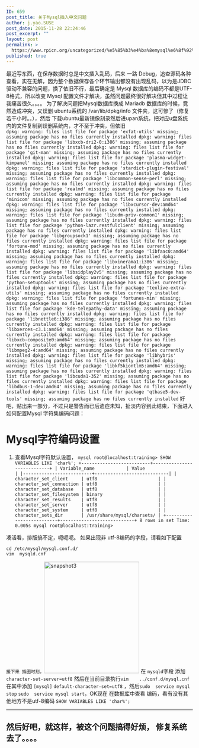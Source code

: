 ```yaml
---
ID: 659
post_title: 关于Mysql插入中文问题
author: j.yao.SUSE
post_date: 2015-11-28 22:24:46
post_excerpt: ""
layout: post
permalink: >
  https://www.rpicn.org/uncategorized/%e5%85%b3%e4%ba%8emysql%e6%8f%92%e5%85%a5%e4%b8%ad%e6%96%87%e9%97%ae%e9%a2%98/
published: true
---
```

最近写东西，在保存数据时总是中文插入乱码，后来 一路 Debug，追查源码各种查看，实在无解，因为整个数据保存各个环节输出都没有出现乱码，以为是JDBC 驱动不兼容的问题，换了依旧不行，最后确定是 Mysql 数据库的编码不都是UTF-8格式，所以改变 Mysql 配置文件才解决，虽然问题最终很好解决但其中过程让我痛苦很久。。。。 为了解决问题把Mysql数据库换成 Mariadb 数据库的时候，竟然造成冲突，又误删 ubuntu系统的 /var/lib/dpkg/info 文件夹，这可惨了（修复若干小时。。），然后 下载ubuntu最新镜像刻录然后进upan系统，把对应u盘系统内的文件复制到误删系统内，才不至于冲突，但依旧  
`dpkg: warning: files list file for package 'exfat-utils' missing; assuming package has no files currently installed
dpkg: warning: files list file for package 'libxcb-dri2-0:i386' missing; assuming package has no files currently installed
dpkg: warning: files list file for package 'git-man' missing; assuming package has no files currently installed
dpkg: warning: files list file for package 'plasma-widget-kimpanel' missing; assuming package has no files currently installed
dpkg: warning: files list file for package 'stardict-plugin-festival' missing; assuming package has no files currently installed
dpkg: warning: files list file for package 'libcommon-sense-perl' missing; assuming package has no files currently installed
dpkg: warning: files list file for package 'realmd' missing; assuming package has no files currently installed
dpkg: warning: files list file for package 'minicom' missing; assuming package has no files currently installed
dpkg: warning: files list file for package 'libxcursor-dev:amd64' missing; assuming package has no files currently installed
dpkg: warning: files list file for package 'libudm-priv-common1' missing; assuming package has no files currently installed
dpkg: warning: files list file for package 'python-lazr.restfulclient' missing; assuming package has no files currently installed
dpkg: warning: files list file for package 'libgroupsock1' missing; assuming package has no files currently installed
dpkg: warning: files list file for package 'fortune-mod' missing; assuming package has no files currently installed
dpkg: warning: files list file for package 'libfaac0:amd64' missing; assuming package has no files currently installed
dpkg: warning: files list file for package 'libxinerama1:i386' missing; assuming package has no files currently installed
dpkg: warning: files list file for package 'libsidplay2v5' missing; assuming package has no files currently installed
dpkg: warning: files list file for package 'python-setuptools' missing; assuming package has no files currently installed
dpkg: warning: files list file for package 'texlive-extra-utils' missing; assuming package has no files currently installed
dpkg: warning: files list file for package 'fortunes-min' missing; assuming package has no files currently installed
dpkg: warning: files list file for package 'kde-telepathy-data' missing; assuming package has no files currently installed
dpkg: warning: files list file for package 'libnettle6:i386' missing; assuming package has no files currently installed
dpkg: warning: files list file for package 'libxerces-c3.1:amd64' missing; assuming package has no files currently installed
dpkg: warning: files list file for package 'libxcb-composite0:amd64' missing; assuming package has no files currently installed
dpkg: warning: files list file for package 'libmpeg2-4:amd64' missing; assuming package has no files currently installed
dpkg: warning: files list file for package 'libhybris' missing; assuming package has no files currently installed
dpkg: warning: files list file for package 'libkf5kiontlm5:amd64' missing; assuming package has no files currently installed
dpkg: warning: files list file for package 'libcuda1-352' missing; assuming package has no files currently installed
dpkg: warning: files list file for package 'libdbus-1-dev:amd64' missing; assuming package has no files currently installed
dpkg: warning: files list file for package 'qtbase5-dev-tools' missing; assuming package has no files currently installed` 好吧，贴出来一部分，不过只是警告而已后遗症未知，扯淡内容到此结束，下面进入如何配置Mysql 字符集编码问题：

# Mysql字符编码设置

1.  查看Mysql字符默认设置， `mysql root@localhost:training> SHOW VARIABLES LIKE 'char%';
+--------------------------+----------------------------+
| Variable_name            | Value                      |
|--------------------------+----------------------------|
| character_set_client     | utf8                       |
| character_set_connection | utf8                       |
| character_set_database   | utf8                       |
| character_set_filesystem | binary                     |
| character_set_results    | utf8                       |
| character_set_server     | utf8                       |
| character_set_system     | utf8                       |
| character_sets_dir       | /usr/share/mysql/charsets/ |
+--------------------------+----------------------------+
8 rows in set
Time: 0.005s
mysql root@localhost:training>` 

凑活看，排版搞不定，呃呃呃。 如果出现非 utf-8编码的字段，请看如下配置

    cd /etc/mysql/mysql.conf.d/
    vim  mysqld.cnf 
    

`接下来 插图时刻，`[<img src="https://www.rpicn.org/wp-content/uploads/2015/11/snapshot3-257x300.png" alt="snapshot3" width="257" height="300" class="alignnone size-medium wp-image-661" />][1] 在 `mysqld`字段 添加 `character-set-server=utf8` 然后在当前目录执行`vim    ../conf.d/mysql.cnf` 在其中添加 `[mysql]` `default-character-set=utf8` ，然后`sudo  service mysql stop` `sudo  service mysql start`，OK现在 在数据库中查看 编码，看有没有其他地方不是utf-8编码 `SHOW VARIABLES LIKE 'char%';`

* * *

## **然后好吧，就这样，被这个问题搞得好烦， 修复系统去了。。。。**

 [1]: https://www.rpicn.org/wp-content/uploads/2015/11/snapshot3.png
